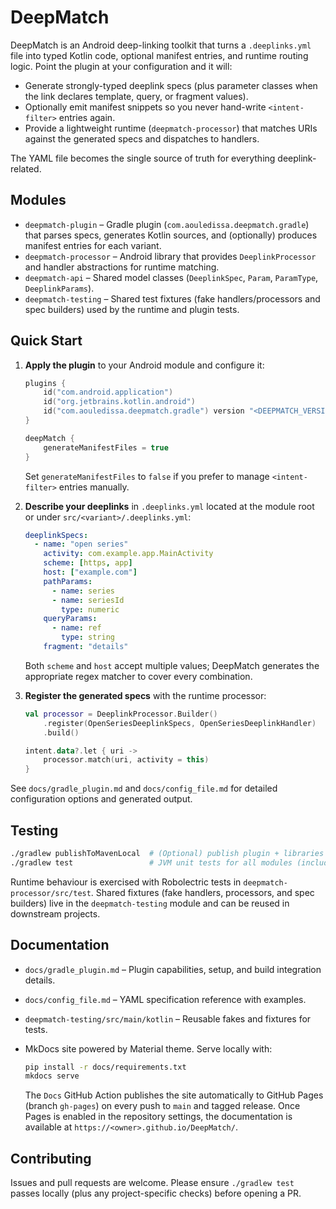 # DeepMatch

DeepMatch is an Android deep-linking toolkit that turns a `.deeplinks.yml` file into typed Kotlin
code, optional manifest entries, and runtime routing logic. Point the plugin at your configuration
and it will:

- Generate strongly-typed deeplink specs (plus parameter classes when the link declares template,
  query, or fragment values).
- Optionally emit manifest snippets so you never hand-write `<intent-filter>` entries again.
- Provide a lightweight runtime (`deepmatch-processor`) that matches URIs against the generated
  specs and dispatches to handlers.

The YAML file becomes the single source of truth for everything deeplink-related.

## Modules

- `deepmatch-plugin` – Gradle plugin (`com.aouledissa.deepmatch.gradle`) that parses specs,
  generates Kotlin sources, and (optionally) produces manifest entries for each variant.
- `deepmatch-processor` – Android library that provides `DeeplinkProcessor` and handler abstractions
  for runtime matching.
- `deepmatch-api` – Shared model classes (`DeeplinkSpec`, `Param`, `ParamType`, `DeeplinkParams`).
- `deepmatch-testing` – Shared test fixtures (fake handlers/processors and spec builders) used by
  the runtime and plugin tests.

## Quick Start

1. **Apply the plugin** to your Android module and configure it:

   ```kotlin
   plugins {
       id("com.android.application")
       id("org.jetbrains.kotlin.android")
       id("com.aouledissa.deepmatch.gradle") version "<DEEPMATCH_VERSION>"
   }

   deepMatch {
       generateManifestFiles = true
   }
   ```

   Set `generateManifestFiles` to `false` if you prefer to manage `<intent-filter>` entries
   manually.

2. **Describe your deeplinks** in `.deeplinks.yml` located at the module root or under
   `src/<variant>/.deeplinks.yml`:

   ```yaml
   deeplinkSpecs:
     - name: "open series"
       activity: com.example.app.MainActivity
       scheme: [https, app]
       host: ["example.com"]
       pathParams:
         - name: series
         - name: seriesId
           type: numeric
       queryParams:
         - name: ref
           type: string
       fragment: "details"
   ```

   Both `scheme` and `host` accept multiple values; DeepMatch generates the appropriate regex
   matcher to cover every combination.

3. **Register the generated specs** with the runtime processor:

   ```kotlin
   val processor = DeeplinkProcessor.Builder()
       .register(OpenSeriesDeeplinkSpecs, OpenSeriesDeeplinkHandler)
       .build()

   intent.data?.let { uri ->
       processor.match(uri, activity = this)
   }
   ```

See `docs/gradle_plugin.md` and `docs/config_file.md` for detailed configuration options and
generated output.

## Testing

```bash
./gradlew publishToMavenLocal  # (Optional) publish plugin + libraries to ~/.m2 for downstream testing
./gradlew test                 # JVM unit tests for all modules (includes Robolectric coverage)
```

Runtime behaviour is exercised with Robolectric tests in `deepmatch-processor/src/test`. Shared
fixtures (fake handlers, processors, and spec builders) live in the `deepmatch-testing` module and
can be reused in downstream projects.

## Documentation

- `docs/gradle_plugin.md` – Plugin capabilities, setup, and build integration details.
- `docs/config_file.md` – YAML specification reference with examples.
- `deepmatch-testing/src/main/kotlin` – Reusable fakes and fixtures for tests.
- MkDocs site powered by Material theme. Serve locally with:

  ```bash
  pip install -r docs/requirements.txt
  mkdocs serve
  ```

  The `Docs` GitHub Action publishes the site automatically to GitHub Pages (branch `gh-pages`) on
  every push to `main` and tagged release. Once Pages is enabled in the repository settings, the
  documentation is available at `https://<owner>.github.io/DeepMatch/`.

## Contributing

Issues and pull requests are welcome. Please ensure `./gradlew test` passes locally (plus any
project-specific checks) before opening a PR.
